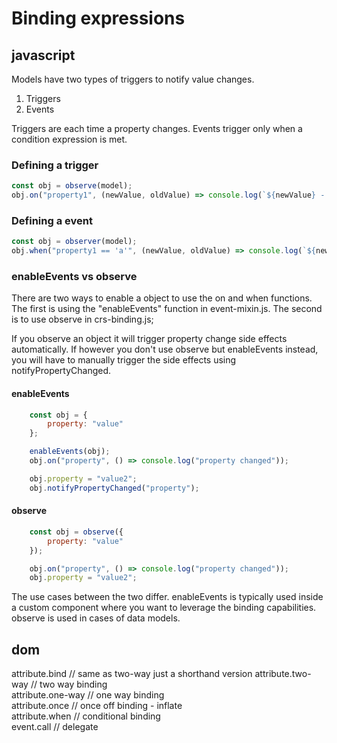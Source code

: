 # Binding expressions

## javascript

Models have two types of triggers to notify value changes.

1. Triggers
1. Events

Triggers are each time a property changes.
Events trigger only when a condition expression is met.

### Defining a trigger
```js
const obj = observe(model);
obj.on("property1", (newValue, oldValue) => console.log(`${newValue} - ${oldValue}`));
```

### Defining a event
```js
const obj = observer(model);
obj.when("property1 == 'a'", (newValue, oldValue) => console.log(`${newValue} - ${oldValue}`));
```

### enableEvents vs observe

There are two ways to enable a object to use the on and when functions.
The first is using the "enableEvents" function in event-mixin.js.
The second is to use observe in crs-binding.js;

If you observe an object it will trigger property change side effects automatically.
If however you don't use observe but enableEvents instead, you will have to manually trigger the side effects using notifyPropertyChanged. 

#### enableEvents
```js
    const obj = {
        property: "value"
    };

    enableEvents(obj);
    obj.on("property", () => console.log("property changed"));

    obj.property = "value2";
    obj.notifyPropertyChanged("property");
```

#### observe
```js
    const obj = observe({
        property: "value"
    });

    obj.on("property", () => console.log("property changed"));
    obj.property = "value2";
```

The use cases between the two differ.
enableEvents is typically used inside a custom component where you want to leverage the binding capabilities.
observe is used in cases of data models.

## dom
attribute.bind      // same as two-way just a shorthand version
attribute.two-way   // two way binding  
attribute.one-way   // one way binding  
attribute.once      // once off binding - inflate  
attribute.when      // conditional binding  
event.call          // delegate  